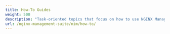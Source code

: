 ```yaml
---
title: How-To Guides
weight: 500
description: "Task-oriented topics that focus on how to use NGINX Management Suite Instance Manager."
url: /nginx-management-suite/nim/how-to/
---
```


